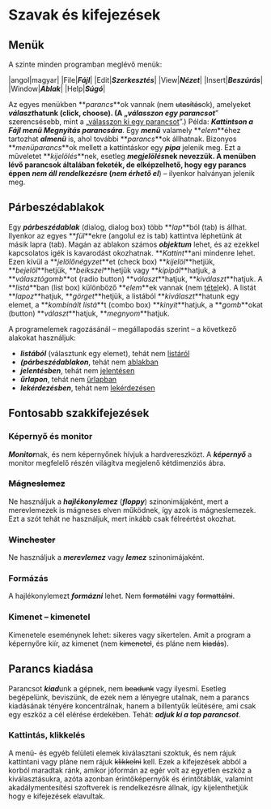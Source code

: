 # Szavak és kifejezések

## Menük

A szinte minden programban meglévő menük:

|angol|magyar|
|File|**_Fájl_**|
|Edit|**_Szerkesztés_**|
|View|**_Nézet_**|
|Insert|**_Beszúrás_**|
|Window|**_Ablak_**|
|Help|**_Súgó_**|

Az egyes menükben **_parancs_**ok vannak (nem ~~utasítás~~ok), amelyeket **_választ_**hatunk (click, choose). (A „**_válasszon egy parancsot_**” szerencsésebb, mint a „<u>válasszon ki egy parancsot</u>”.) Példa: **_Kattintson a Fájl menü Megnyitás parancsára_**. Egy **_menü_** valamely **_elem_**éhez tartozhat **_almenü_** is, ahol további **_parancs_**ok állhatnak. Bizonyos **_menüparancs_**ok mellett a kattintáskor egy **_pipa_** jelenik meg. Ezt a műveletet **_kijelölés_**nek, esetleg **_megjelölés_**nek nevezzük. A menüben lévő parancsok általában feketék, de elképzelhető, hogy egy parancs éppen **_nem áll rendelkezésre_** (**_nem érhető el_**) – ilyenkor halványan jelenik meg.

## Párbeszédablakok

Egy **_párbeszédablak_** (dialog, dialog box) több **_lap_**ból (tab) is állhat. Ilyenkor az egyes **_fül_**ekre (angolul ez is tab) kattintva léphetünk át másik lapra (tab). Magán az ablakon számos **_objektum_** lehet, és az ezekkel kapcsolatos igék is kavarodást okozhatnak. **_Kattint_**ani mindenre lehet. Ezen kívül a **_jelölőnégyzet_**et (check box) **_kijelöl_**hetjük, **_bejelöl_**hetjük, **_beikszel_**hetjük vagy **_kipipál_**hatjuk, a **_választógomb_**ot (radio button) **_választ_**hatjuk, **_kiválaszt_**hatjuk. A **_listá_**ban (list box) különböző **_elem_**ek vannak (nem <u>tétel</u>ek). A listát **_lapoz_**hatjuk, **_görget_**hetjük, a listából **_kiválaszt_**hatunk egy elemet, a **_kombinált listá_**t (combo box) **_kinyit_**hatjuk, a **_gomb_**okat (button) **_választ_**hatjuk, **_megnyom_**hatjuk.

A programelemek ragozásánál – megállapodás szerint – a következő alakokat használjuk:

-   **_listából_** (választunk egy elemet), tehát nem <u>listáról</u>
-   **_(párbeszédablakon_**, tehát nem <u>ablakban</u>
-   **_jelentésben_**, tehát nem <u>jelentésen</u>
-   **_űrlapon_**, tehát nem <u>űrlapban</u>
-   **_lekérdezésben_**, tehát nem <u>lekérdezésen</u>

## Fontosabb szakkifejezések

### Képernyő és monitor

***Monitor***nak, és nem képernyőnek hívjuk a hardvereszközt. A ***képernyő*** a monitor megfelelő részén világítva megjelenő kétdimenziós ábra.

### ~~Mágneslemez~~

Ne használjuk a **_hajlékonylemez_** (**_floppy_**) szinonimájaként, mert a merevlemezek is mágneses elven működnek, így azok is mágneslemezek. Ezt a szót tehát ne használjuk, mert inkább csak félreértést okozhat.

### ~~Winchester~~

Ne használjuk a **_merevlemez_** vagy **_lemez_** szinonimájaként.

### Formázás

A hajlékonylemezt ***formázni*** lehet. Nem ~~formatálni~~ vagy ~~formattálni~~.

### Kimenet – kimenetel

Kimenetele eseménynek lehet: sikeres vagy sikertelen. Amit a program a képernyőre kiír, az kimenet (nem ~~kimenetel~~, és pláne nem ~~kiadás~~).

## Parancs kiadása

Parancsot ***kiad***unk a gépnek, nem ~~beadunk~~ vagy ilyesmi. Esetleg begépelünk, beviszünk, de ezek nem a lényegre utalnak, nem a parancs kiadásának tényére koncentrálnak, hanem a billentyűk leütésére, ami csak egy eszköz a cél elérése érdekében. Tehát: **_adjuk ki a top parancsot_**.

### Kattintás, klikkelés

A menü- és egyéb felületi elemek kiválasztani szoktuk, és nem rájuk kattintani vagy pláne nem rájuk ~~klikkelni~~ kell. Ezek a kifejezések abból a korból maradtak ránk, amikor jóformán az egér volt az egyetlen eszköz a kiválasztásukra, azóta azonban érintőképernyők és érintőtáblák, valamint akadálymentesítési szoftverek is rendelkezésre állnak, így kijelenthetjük hogy e kifejezések elavultak.

